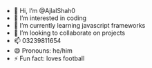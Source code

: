 - 👋 Hi, I’m @AjlalShah0
- 👀 I’m interested in coding
- 🌱 I’m currently learning javascript frameworks
- 💞️ I’m looking to collaborate on projects
- 📫 03239811654
- 😄 Pronouns: he/him
- ⚡ Fun fact: loves football

<!---
AjlalShah0/AjlalShah0 is a ✨ special ✨ repository because its `README.md` (this file) appears on your GitHub profile.
You can click the Preview link to take a look at your changes.
--->
